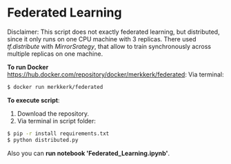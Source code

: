 # Federated Learning

Disclaimer: This script does not exactly federated learning, but distributed, since it only runs on one CPU machine with 3 replicas. There used *tf.distribute* with *MirrorSrategy*, that allow to train synchronously across multiple replicas on one machine.

**To run Docker** https://hub.docker.com/repository/docker/merkkerk/federated:
Via terminal:
```bash
$ docker run merkkerk/federated
```

**To execute script**:
1. Download the repository.
2. Via terminal in script folder:
```bash
$ pip -r install requirements.txt
$ python distributed.py
```

Also you can **run notebook 'Federated_Learning.ipynb'**.
